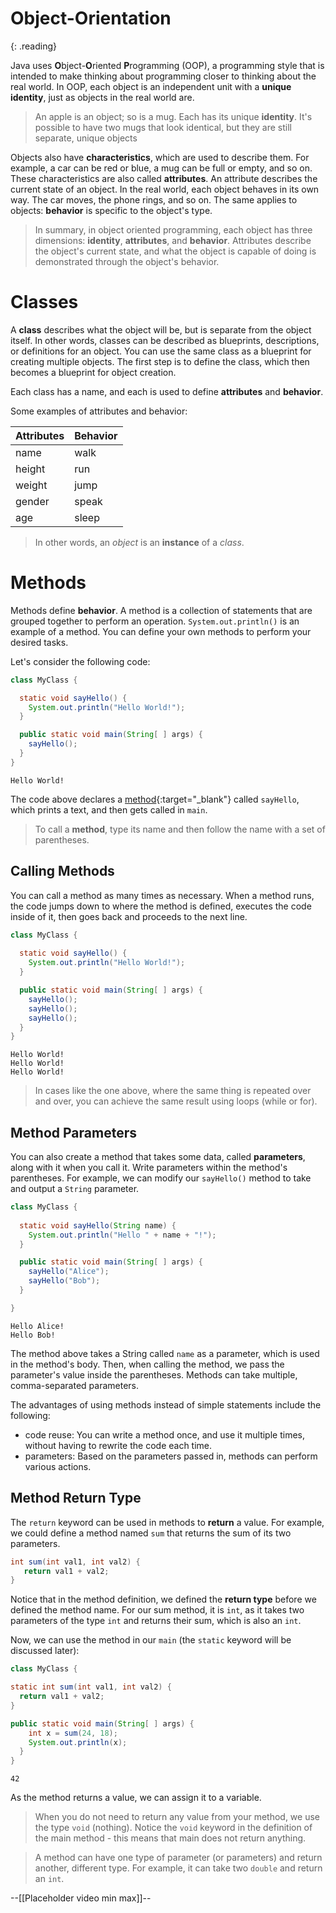 # Object-Orientation
{: .reading}

Java uses **O**bject-**O**riented **P**rogramming (OOP), a programming style that is intended to make thinking about programming closer to thinking about the real world.
In OOP, each object is an independent unit with a **unique identity**, just as objects in the real world are.

> An apple is an object; so is a mug. Each has its unique **identity**. It's possible to have two mugs that look identical, but they are still separate, unique objects

Objects also have **characteristics**, which are used to describe them.
For example, a car can be red or blue, a mug can be full or empty, and so on. These characteristics are also called **attributes**. An attribute describes the current state of an object.
In the real world, each object behaves in its own way. The car moves, the phone rings, and so on.
The same applies to objects: **behavior** is specific to the object's type.

> In summary, in object oriented programming, each object has three dimensions: **identity**, **attributes**, and **behavior**.
Attributes describe the object's current state, and what the object is capable of doing is demonstrated through the object's behavior.

# Classes

A **class** describes what the object will be, but is separate from the object itself.
In other words, classes can be described as blueprints, descriptions, or definitions for an object. You can use the same class as a blueprint for creating multiple objects. The first step is to define the class, which then becomes a blueprint for object creation.

Each class has a name, and each is used to define **attributes** and **behavior**.

Some examples of attributes and behavior:

| Attributes | Behavior |
|------------|----------|
| name       | walk     |
| height     | run      |
| weight     | jump     |
| gender     | speak    |
| age        | sleep    |

> In other words, an *object* is an **instance** of a *class*.

# Methods

Methods define **behavior**. A method is a collection of statements that are grouped together to perform an operation. ``System.out.println()`` is an example of a method.
You can define your own methods to perform your desired tasks.

Let's consider the following code:
````java
class MyClass {

  static void sayHello() {
    System.out.println("Hello World!");
  }

  public static void main(String[ ] args) {
    sayHello();
  }
}
````
````plaintext
Hello World!
````

The code above declares a [method](https://en.wikipedia.org/wiki/Method_(computer_programming) "a collection of statements that are grouped together to perform an operation (also called a function)"){:target="_blank"} called ``sayHello``, which prints a text, and then gets called in ``main``.

> To call a **method**, type its name and then follow the name with a set of parentheses.

## Calling Methods
You can call a method as many times as necessary.
When a method runs, the code jumps down to where the method is defined, executes the code inside of it, then goes back and proceeds to the next line.

````java
class MyClass {
  
  static void sayHello() {
    System.out.println("Hello World!");
  }

  public static void main(String[ ] args) {
    sayHello();
    sayHello();
    sayHello();
  }
}
````
````plaintext
Hello World!
Hello World!
Hello World!
````

> In cases like the one above, where the same thing is repeated over and over, you can achieve the same result using loops (while or for).

## Method Parameters

You can also create a method that takes some data, called **parameters**, along with it when you call it. Write parameters within the method's parentheses.
For example, we can modify our ``sayHello()`` method to take and output a ``String`` parameter.

````java
class MyClass {
  
  static void sayHello(String name) {
    System.out.println("Hello " + name + "!");
  }

  public static void main(String[ ] args) {
    sayHello("Alice");
    sayHello("Bob");
  }

}
````
````plaintext
Hello Alice!
Hello Bob!
````

The method above takes a String called ``name`` as a parameter, which is used in the method's body. Then, when calling the method, we pass the parameter's value inside the parentheses.
Methods can take multiple, comma-separated parameters.

The advantages of using methods instead of simple statements include the following:
- code reuse: You can write a method once, and use it multiple times, without having to rewrite the code each time.
- parameters: Based on the parameters passed in, methods can perform various actions.

## Method Return Type

The ``return`` keyword can be used in methods to **return** a value.
For example, we could define a method named ``sum`` that returns the sum of its two parameters.

````java
int sum(int val1, int val2) {
   return val1 + val2;
}
````

Notice that in the method definition, we defined the **return type** before we defined the method name. For our sum method, it is ``int``, as it takes two parameters of the type ``int`` and returns their sum, which is also an ``int``.

Now, we can use the method in our ``main`` (the ``static`` keyword will be discussed later):

````java
class MyClass {

static int sum(int val1, int val2) {
  return val1 + val2;
}

public static void main(String[ ] args) {
    int x = sum(24, 18);
    System.out.println(x);
  }
}
````
````plaintext
42
````

As the method returns a value, we can assign it to a variable.
> When you do not need to return any value from your method, we use the type ``void`` (nothing).
Notice the ``void`` keyword in the definition of the main method - this means that main does not return anything.

> A method can have one type of parameter (or parameters) and return another, different type. For example, it can take two ``double`` and return an ``int``.

--[[Placeholder video min max]]--